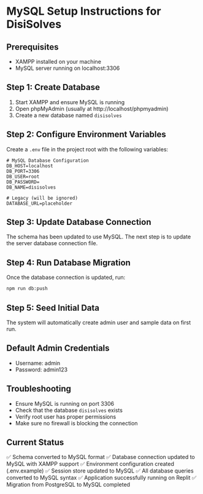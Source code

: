 # MySQL Setup Instructions for DisiSolves

## Prerequisites
- XAMPP installed on your machine
- MySQL server running on localhost:3306

## Step 1: Create Database
1. Start XAMPP and ensure MySQL is running
2. Open phpMyAdmin (usually at http://localhost/phpmyadmin)
3. Create a new database named `disisolves`

## Step 2: Configure Environment Variables
Create a `.env` file in the project root with the following variables:

```env
# MySQL Database Configuration
DB_HOST=localhost
DB_PORT=3306
DB_USER=root
DB_PASSWORD=
DB_NAME=disisolves

# Legacy (will be ignored)
DATABASE_URL=placeholder
```

## Step 3: Update Database Connection
The schema has been updated to use MySQL. The next step is to update the server database connection file.

## Step 4: Run Database Migration
Once the database connection is updated, run:
```bash
npm run db:push
```

## Step 5: Seed Initial Data
The system will automatically create admin user and sample data on first run.

## Default Admin Credentials
- Username: admin
- Password: admin123

## Troubleshooting
- Ensure MySQL is running on port 3306
- Check that the database `disisolves` exists
- Verify root user has proper permissions
- Make sure no firewall is blocking the connection

## Current Status
✅ Schema converted to MySQL format
✅ Database connection updated to MySQL with XAMPP support
✅ Environment configuration created (.env.example)
✅ Session store updated to MySQL
✅ All database queries converted to MySQL syntax
✅ Application successfully running on Replit
✅ Migration from PostgreSQL to MySQL completed